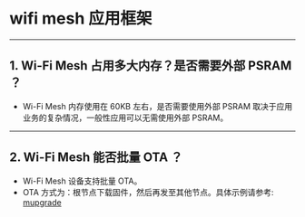 # wifi mesh 应用框架

<style>
body {counter-reset: h2}
  h2 {counter-reset: h3}
  h2:before {counter-increment: h2; content: counter(h2) ". "}
  h3:before {counter-increment: h3; content: counter(h2) "." counter(h3) ". "}
  h2.nocount:before, h3.nocount:before, { content: ""; counter-increment: none }
</style>

---

## Wi-Fi Mesh 占用多大内存？是否需要外部 PSRAM ？

- Wi-Fi Mesh 内存使用在 60KB 左右，是否需要使用外部 PSRAM 取决于应用业务的复杂情况，一般性应用可以无需使用外部 PSRAM。

---

## Wi-Fi Mesh 能否批量 OTA ？

- Wi-Fi Mesh 设备支持批量 OTA。
- OTA ⽅式为：根节点下载固件，然后再发至其他节点。具体示例请参考: [mupgrade](https://github.com/espressif/esp-mdf/tree/master/examples/function_demo/mupgrade)
